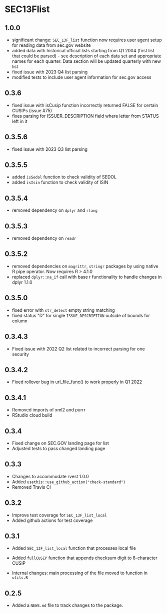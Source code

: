 # SEC13Flist 

## 1.0.0

* significant change: `SEC_13F_list` function now requires user agent setup for reading data from sec.gov website
* added data with historical official lists starting from Q1 2004 (first list that could be parsed) - see description of each data set and appropriate names for each quarter. Data section will be updated quarterly with new list
* fixed issue with 2023 Q4 list parsing
* modified tests to include user agent information for sec.gov access

## 0.3.6

* fixed issue with isCusip function incorrectly returned FALSE for certain CUSIPs (issue #75)
* fixes parsing for ISSUER_DESCRIPTION field where letter from STATUS left in it

## 0.3.5.6

* fixed issue with 2023 Q3 list parsing

## 0.3.5.5

* added `isSedol` function to check validity of SEDOL
* added `isIsin` function to check validity of ISIN

## 0.3.5.4

* removed dependency on `dplyr` and `rlang`

## 0.3.5.3

* removed dependency on `readr`

## 0.3.5.2

* removed dependencies on `magrittr`, `stringr` packages by using native R pipe operator. Now requires R > 4.1.0
* replaced `dplyr::na_if` call with base r functionality to handle changes in dplyr 1.1.0

## 0.3.5.0

* fixed error with `str_detect` empty string matching 
* fixed status "D" for single `ISSUE_DESCRIPTION` outside of bounds for column

## 0.3.4.3

* Fixed issue with 2022 Q2 list related to incorrect parsing for one security 

## 0.3.4.2

* Fixed rollover bug in url_file_func() to work properly in Q1 2022

## 0.3.4.1

* Removed imports of xml2 and purrr
* RStudio cloud build

## 0.3.4

* Fixed change on SEC.GOV landing page for list
* Adjusted tests to pass changed landing page

## 0.3.3

* Changes to accommodate rvest 1.0.0
* Added `usethis::use_github_action("check-standard")`
* Removed Travis CI

## 0.3.2

* Improve test coverage for `SEC_13F_list_local`
* Added github actions for test coverage

## 0.3.1

* Added `SEC_13F_list_local` function that processes local file
* Added `fullCUSIP` function that appends checksum digit to 8-character CUSIP

* Internal changes: main processing of the file moved to function in `utils.R`

## 0.2.5

* Added a `NEWS.md` file to track changes to the package.
